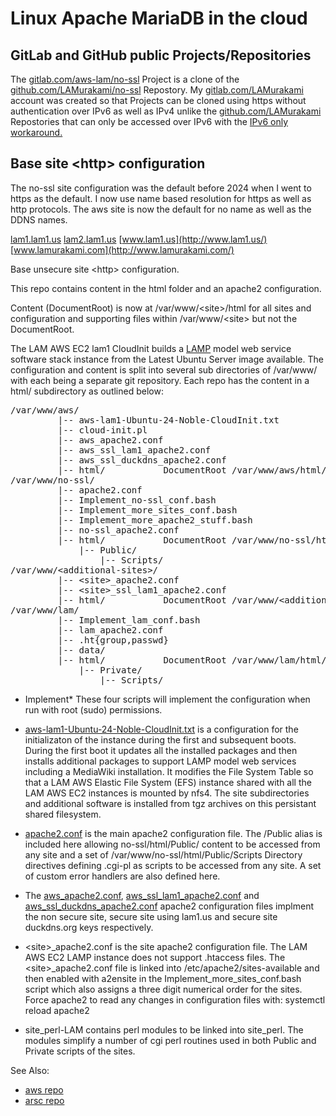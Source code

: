 # Linux Apache MariaDB in the cloud
## GitLab and GitHub public Projects/Repositories
The
[gitlab.com/aws-lam/no-ssl](https://gitlab.com/aws-lam/no-ssl)
Project is a clone of the
[github.com/LAMurakami/no-ssl](https://github.com/LAMurakami/no-ssl)
Repostory.  My
[gitlab.com/LAMurakami](https://gitlab.com/LAMurakami)
account was created so that Projects can be cloned using https without
authentication over IPv6 as well as IPv4 unlike the
[github.com/LAMurakami](https://github.com/LAMurakami)
Repostories that can only be accessed over IPv6 with the
[IPv6 only workaround.](https://lamurakami.github.io/blog/2024/06/05/Access-GitHub-com-from-an-instance-without-a-public-IPv4-address.html)

## Base site &lt;http&gt; configuration
The no-ssl site <http> configuration was the default before 2024 when I went to https as the default.  I now use name based resolution for https as well as http protocols.  The aws site is now the default for no name as well as the DDNS names.

[lam1.lam1.us](http://lam1.lam1.us/)
[lam2.lam1.us](http://lam2.lam1.us/)
[www.lam1.us](http://www.lam1.us/)
[www.lamurakami.com](http://www.lamurakami.com/)

Base unsecure site &lt;http&gt; configuration.

This repo contains content in the html folder and an apache2 configuration.

Content (DocumentRoot) is now at /var/www/&lt;site&gt;/html for all sites and
configuration and supporting files within /var/www/&lt;site&gt; but not the
DocumentRoot.

The LAM AWS EC2 lam1 CloudInit builds a
[LAMP](https://en.wikipedia.org/wiki/LAMP_(software_bundle))
model web service software
stack instance from the Latest Ubuntu Server image available.
The configuration and content is split into several sub directories of
/var/www/ with each being a separate git repository.  Each repo has the
content in a html/ subdirectory as outlined below:

<pre>/var/www/aws/
         |-- aws-lam1-Ubuntu-24-Noble-CloudInit.txt
         |-- cloud-init.pl
         |-- aws_apache2.conf
         |-- aws_ssl_lam1_apache2.conf
         |-- aws_ssl_duckdns_apache2.conf
         |-- html/           DocumentRoot /var/www/aws/html/
/var/www/no-ssl/
         |-- apache2.conf
         |-- Implement_no-ssl_conf.bash
         |-- Implement_more_sites_conf.bash
         |-- Implement_more_apache2_stuff.bash
         |-- no-ssl_apache2.conf
         |-- html/           DocumentRoot /var/www/no-ssl/html/
             |-- Public/
                 |-- Scripts/
/var/www/&lt;additional-sites&gt;/
         |-- &lt;site&gt;_apache2.conf
         |-- &lt;site&gt;_ssl_lam1_apache2.conf
         |-- html/           DocumentRoot /var/www/&lt;additional-sites&gt;/html/
/var/www/lam/
         |-- Implement_lam_conf.bash
         |-- lam_apache2.conf
         |-- .ht{group,passwd}
         |-- data/
         |-- html/           DocumentRoot /var/www/lam/html/
             |-- Private/
                 |-- Scripts/</pre>

* Implement* These four scripts will implement the configuration when run
with root (sudo) permissions.

* [aws-lam1-Ubuntu-24-Noble-CloudInit.txt](https://gitlab.com/aws-lam/aws/-/blob/master/aws-lam1-Ubuntu-24-Noble-CloudInit.txt?ref_type=heads) is a configuration for the initializaton
of the instance during the first and subsequent boots.  During the first boot
it updates all the installed packages and then installs additional packages
to support LAMP model web services including a MediaWiki installation.
It modifies the File System Table so that a LAM AWS Elastic File System (EFS)
instance shared with all the LAM AWS EC2 instances is mounted by nfs4.
The site subdirectories and additional software is installed from tgz
archives on this persistant shared filesystem.

* [apache2.conf](https://gitlab.com/aws-lam/no-ssl/-/blob/master/apache2.conf?ref_type=heads)
is the main apache2 configuration file.  The /Public alias is
included here allowing no-ssl/html/Public/ content to be accessed from any
site and a set of /var/www/no-ssl/html/Public/Scripts Directory directives
defining .cgi-pl as scripts to be accessed from any site.
A set of custom error handlers are also defined here.

* The
[aws_apache2.conf](https://gitlab.com/aws-lam/aws/-/blob/master/aws_apache2.conf?ref_type=heads),
[aws_ssl_lam1_apache2.conf](https://gitlab.com/aws-lam/aws/-/blob/master/aws_ssl_lam1_apache2.conf?ref_type=heads)
and
[aws_ssl_duckdns_apache2.conf](https://gitlab.com/aws-lam/aws/-/blob/master/aws_ssl_duckdns_apache2.conf?ref_type=heads)
apache2 configuration files implment the non secure site, secure site using lam1.us and secure site duckdns.org keys respectively.

* &lt;site&gt;_apache2.conf is the site apache2 configuration file.  The LAM AWS
EC2 LAMP instance does not support .htaccess files.  The &lt;site&gt;_apache2.conf
file is linked into /etc/apache2/sites-available and then enabled with
a2ensite in the Implement_more_sites_conf.bash script which also assigns
a three digit numerical order for the sites.  Force apache2 to read any
changes in configuration files with:
 systemctl reload apache2

* site_perl-LAM contains perl modules to be linked into site_perl.
The modules simplify a number of cgi perl routines used in both Public
and Private scripts of the sites.

See Also:
* [aws repo](https://gitlab.com/aws-lam/aws/-/tree/master?ref_type=heads)
* [arsc repo](https://gitlab.com/aws-lam/arsc/-/tree/master?ref_type=heads)
